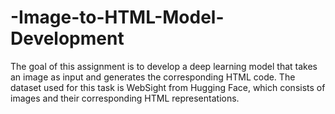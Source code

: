 # -Image-to-HTML-Model-Development
The goal of this assignment is to develop a deep learning model that takes an image as input and generates the corresponding HTML code. The dataset used for this task is WebSight from Hugging Face, which consists of images and their corresponding HTML representations.
